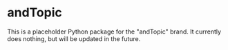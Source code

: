 # andTopic

This is a placeholder Python package for the "andTopic" brand.
It currently does nothing, but will be updated in the future.
